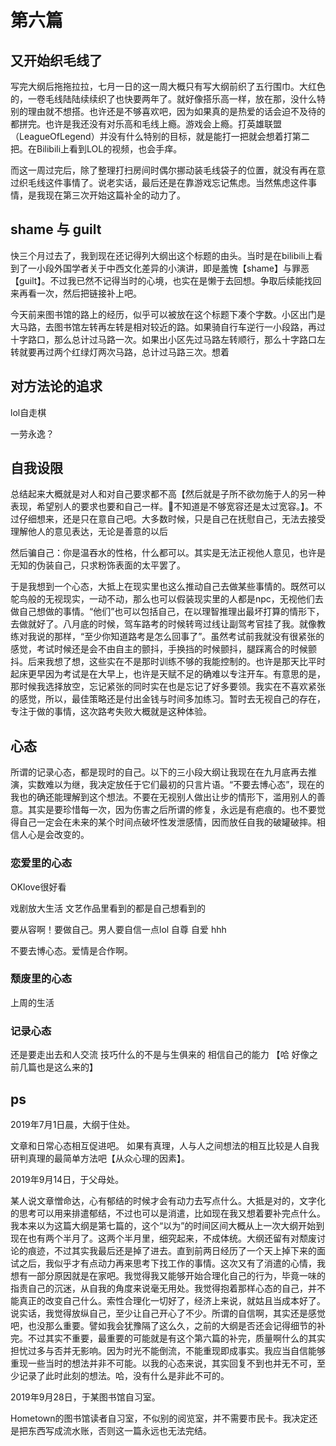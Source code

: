 # 第六篇

## 又开始织毛线了

写完大纲后拖拖拉拉，七月一日的这一周大概只有写大纲前织了五行围巾。大红色的，一卷毛线陆陆续续织了也快要两年了。就好像搭乐高一样，放在那，没什么特别的理由就不想搭。也许还是不够喜欢吧，因为如果真的是热爱的话会迫不及待的都拼完。也许是我还没有对乐高和毛线上瘾。游戏会上瘾。打英雄联盟（LeagueOfLegend）并没有什么特别的目标，就是能打一把就会想着打第二把。在Bilibili上看到LOL的视频，也会手痒。

而这一周过完后，除了整理打扫房间时偶尔挪动装毛线袋子的位置，就没有再在意过织毛线这件事情了。说老实话，最后还是在靠游戏忘记焦虑。当然焦虑这件事情，是我现在第三次开始这篇补全的动力了。

## shame 与 guilt

快三个月过去了，我到现在还记得列大纲出这个标题的由头。当时是在bilibili上看到了一小段外国学者关于中西文化差异的小演讲，即是羞愧【shame】与罪恶【guilt】。不过我已然不记得当时的心境，也实在是懒于去回想。争取后续能找回来再看一次，然后把链接补上吧。

今天前来图书馆的路上的经历，似乎可以被放在这个标题下凑个字数。小区出门是大马路，去图书馆左转再左转是相对较近的路。如果骑自行车逆行一小段路，再过十字路口，那么总计过马路一次。如果出小区先过马路左转顺行，那么十字路口左转就要再过两个红绿灯两次马路，总计过马路三次。想着

## 对方法论的追求

lol自走棋

一劳永逸？

## 自我设限

总结起来大概就是对人和对自己要求都不高【然后就是子所不欲勿施于人的另一种表现，希望别人的要求也要和自己一样。不知道是不够宽容还是太过宽容。】。不过仔细想来，还是只在意自己吧。大多数时候，只是自己在抚慰自己，无法去接受理解他人的意见表达，无论是善意的以后

然后骗自己：你是温吞水的性格，什么都可以。其实是无法正视他人意见，也许是无知的伪装自己，只求粉饰表面的太平罢了。

于是我想到一个心态，大抵上在现实里也这么推动自己去做某些事情的。既然可以鸵鸟般的无视现实，一动不动，那么也可以假装现实里的人都是npc，无视他们去做自己想做的事情。“他们”也可以包括自己，在以理智推理出最坏打算的情形下，去做就好了。八月底的时候，驾车路考的时候转弯过线让副驾考官挂了我。就像教练对我说的那样，“至少你知道路考是怎么回事了”。虽然考试前我就没有很紧张的感觉，考试时候还是会不由自主的颤抖，手换挡的时候颤抖，腿踩离合的时候颤抖。后来我想了想，这些实在不是那时训练不够的我能控制的。也许是那天比平时起床更早因为考试是在大早上，也许是天赋不足的确难以专注开车。有意思的是，那时候我选择放空，忘记紧张的同时实在也是忘记了好多要领。我实在不喜欢紧张的感觉，所以，最佳策略还是付出金钱与时间多加练习。暂时去无视自己的存在，专注于做的事情，这次路考失败大概就是这种体验。

## 心态

所谓的记录心态，都是现时的自己。以下的三小段大纲让我现在在九月底再去推演，实数难以为继，我决定放任于它们最初的只言片语。“不要去博心态”，现在的我也的确还能理解到这个想法。不要在无视别人做出让步的情形下，滥用别人的善意。其实是要珍惜每一次，因为伤害之后所谓的修复，永远是有疤痕的。也不要觉得自己一定会在未来的某个时间点破坏性发泄感情，因而放任自我的破罐破摔。相信人心是会改变的。

### 恋爱里的心态

OKlove很好看

戏剧放大生活
文艺作品里看到的都是自己想看到的

要从容啊！要做自己。男人要自信一点lol 自尊 自爱 hhh

不要去博心态。爱情是合作啊。


### 颓废里的心态

上周的生活

### 记录心态

还是要走出去和人交流 技巧什么的不是与生俱来的 相信自己的能力 【哈 好像之前几篇也是这么来的】

## ps
2019年7月1日晨，大纲于住处。

文章和日常心态相互促进吧。
如果有真理，人与人之间想法的相互比较是人自我研判真理的最简单方法吧【从众心理的因素】。

2019年9月14日，于父母处。

某人说文章憎命达，心有郁结的时候才会有动力去写点什么。大抵是对的，文字化的思考可以用来排遣郁结，不过也可以是消遣，比如现在我又想着要补完点什么。我本来以为这篇大纲是第七篇的，这个“以为”的时间区间大概从上一次大纲开始到现在也有两个半月了。这两个半月里，细究起来，不成体统。大纲还留有对颓废讨论的痕迹，不过其实我最后还是掉了进去。直到前两日经历了一个天上掉下来的面试之后，我似乎才有点动力再来思考下找工作的事情。这次又有了消遣的心情，我想有一部分原因就是在家吧。我觉得我又能够开始合理化自己的行为，毕竟一味的指责自己的沉迷，从自我的角度来说毫无用处。我觉得抱着那样心态的自己，并不能真正的改变自己什么。索性合理化一切好了，经济上来说，就姑且当成本好了。说实话，我觉得放纵自己，至少让自己开心了不少。所谓的自信啊，其实还是感觉吧，也没那么重要。譬如我会犹豫隔了这么久，之前的大纲是否还会记得细节的补完。不过其实不重要，最重要的可能就是有这个第六篇的补完，质量啊什么的其实担忧过多与否并无影响。因为时光不能倒流，不能重现即成事实。我应当自信能够重现一些当时的想法并非不可能。以我的心态来说，其实回复不到也并无不可，至少记录了此时此刻的想法。哈，没有什么是非此不可的。

2019年9月28日，于某图书馆自习室。

Hometown的图书馆读者自习室，不似别的阅览室，并不需要市民卡。我决定还是把东西写成流水账，否则这一篇永远也无法完结。
